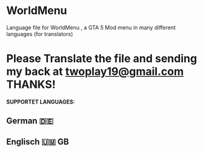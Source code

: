 # WorldMenu
Language file for WorldMenu , a GTA 5 Mod menu in many different languages (for translators)

# Please Translate the file and sending my back at twoplay19@gmail.com THANKS!

#### SUPPORTET LANGUAGES:

## German 🇩🇪
## Englisch 🇺🇲 GB
